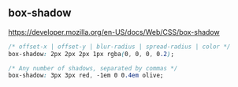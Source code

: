 ## box-shadow
https://developer.mozilla.org/en-US/docs/Web/CSS/box-shadow

````css
/* offset-x | offset-y | blur-radius | spread-radius | color */
box-shadow: 2px 2px 2px 1px rgba(0, 0, 0, 0.2);

/* Any number of shadows, separated by commas */
box-shadow: 3px 3px red, -1em 0 0.4em olive;
````